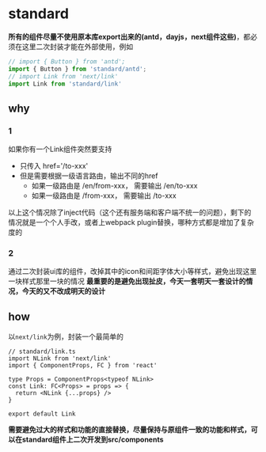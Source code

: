 # standard
**所有的组件尽量不使用原本库export出来的(antd，dayjs，next组件这些)**，都必须在这里二次封装才能在外部使用，例如
```ts
// import { Button } from 'antd';
import { Button } from 'standard/antd';
// import Link from 'next/link'
import Link from 'standard/link'
```
## why
### 1
如果你有一个Link组件突然要支持
- 只传入 href='/to-xxx'
- 但是需要根据一级语言路由，输出不同的href
  - 如果一级路由是 /en/from-xxx，   需要输出 /en/to-xxx
  - 如果一级路由是 /from-xxx，      需要输出 /to-xxx

以上这个情况除了inject代码（这个还有服务端和客户端不统一的问题），剩下的情况就是一个个人手改，或者上webpack plugin替换，哪种方式都是增加了复杂度的

### 2
通过二次封装ui库的组件，改掉其中的icon和间距字体大小等样式，避免出现这里一块样式那里一块的情况
**最重要的是避免出现扯皮，今天一套明天一套设计的情况，今天的又不改成明天的设计**

## how
以`next/link`为例，封装一个最简单的
```tsx
// standard/link.ts
import NLink from 'next/link'
import { ComponentProps, FC } from 'react'

type Props = ComponentProps<typeof NLink>
const Link: FC<Props> = props => {
  return <NLink {...props} />
}

export default Link
```

**需要避免过大的样式和功能的直接替换，尽量保持与原组件一致的功能和样式，可以在standard组件上二次开发到src/components**